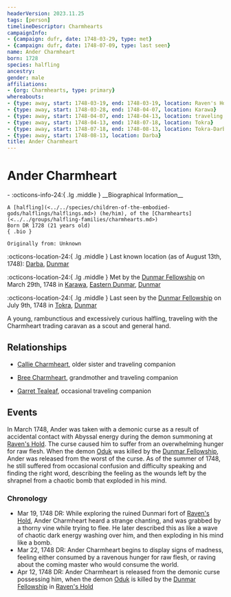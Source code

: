 ```yaml
---
headerVersion: 2023.11.25
tags: [person]
timelineDescriptor: Charmhearts
campaignInfo:
- {campaign: dufr, date: 1748-03-29, type: met}
- {campaign: dufr, date: 1748-07-09, type: last seen}
name: Ander Charmheart
born: 1728
species: halfling
ancestry:
gender: male
affiliations:
- {org: Charmhearts, type: primary}
whereabouts:
- {type: away, start: 1748-03-19, end: 1748-03-19, location: Raven's Hold}
- {type: away, start: 1748-03-28, end: 1748-04-07, location: Karawa}
- {type: away, start: 1748-04-07, end: 1748-04-13, location: traveling to Tokra}
- {type: away, start: 1748-04-13, end: 1748-07-18, location: Tokra}
- {type: away, start: 1748-07-18, end: 1748-08-13, location: Tokra-Darba Road}
- {type: away, start: 1748-08-13, location: Darba}
title: Ander Charmheart
---
```

# Ander Charmheart
<div class="grid cards ext-narrow-margin ext-one-column" markdown>
- :octicons-info-24:{ .lg .middle } __Biographical Information__

    A [halfling](<../../species/children-of-the-embodied-gods/halflings/halflings.md>) (he/him), of the [Charmhearts](<../../groups/halfling-families/charmhearts.md>)  
    Born DR 1728 (21 years old)  
    { .bio }

    Originally from: Unknown
</div>

:octicons-location-24:{ .lg .middle } Last known location (as of August 13th, 1748): [Darba](<../../gazetteer/greater-dunmar/realms/dunmar/coastal-dunmar/darba/darba.md>), [Dunmar](<../../gazetteer/greater-dunmar/realms/dunmar/dunmar.md>)



:octicons-location-24:{ .lg .middle } Met by the [Dunmar Fellowship](<../pcs/dunmar-fellowship/dunmar-fellowship.md>) on March 29th, 1748 in [Karawa](<../../gazetteer/greater-dunmar/realms/dunmar/eastern-dunmar/karawa.md>), [Eastern Dunmar](<../../gazetteer/greater-dunmar/realms/dunmar/eastern-dunmar/eastern-dunmar.md>), [Dunmar](<../../gazetteer/greater-dunmar/realms/dunmar/dunmar.md>)  



:octicons-location-24:{ .lg .middle } Last seen by the [Dunmar Fellowship](<../pcs/dunmar-fellowship/dunmar-fellowship.md>) on July 9th, 1748 in [Tokra](<../../gazetteer/greater-dunmar/realms/dunmar/central-dunmar/tokra/tokra.md>), [Dunmar](<../../gazetteer/greater-dunmar/realms/dunmar/dunmar.md>)  


A young, rambunctious and excessively curious halfling, traveling with the Charmheart trading caravan as a scout and general hand. 

## Relationships
- [Callie Charmheart](<./callie-charmheart.md>), older sister and traveling companion
- [Bree Charmheart](<./bree-charmheart.md>), grandmother and traveling companion

- [Garret Tealeaf](<./garret-tealeaf.md>), occasional traveling companion 



## Events
In March 1748, Ander was taken with a demonic curse as a result of accidental contact with Abyssal energy during the demon summoning at [Raven's Hold](<../../gazetteer/greater-dunmar/dunmari-basin/raven-s-hold.md>). The curse caused him to suffer from an overwhelming hunger for raw flesh. When the demon [Oduk](<../other-nonhumans/oduk.md>) was killed by the [Dunmar Fellowship](<../pcs/dunmar-fellowship/dunmar-fellowship.md>), Ander was released from the worst of the curse. As of the summer of 1748, he still suffered from occasional confusion and difficulty speaking and finding the right word, describing the feeling as the wounds left by the shrapnel from a chaotic bomb that exploded in his mind. 

### Chronology
- Mar 19, 1748 DR: While exploring the ruined Dunmari fort of [Raven's Hold](<../../gazetteer/greater-dunmar/dunmari-basin/raven-s-hold.md>), Ander Charmheart heard a strange chanting, and was grabbed by a thorny vine while trying to flee. He later described this as like a wave of chaotic dark energy washing over him, and then exploding in his mind like a bomb. 
- Mar 22, 1748 DR: Ander Charmheart begins to display signs of madness, feeling either consumed by a ravenous hunger for raw flesh, or raving about the coming master who would consume the world. 
- Apr 12, 1748 DR: Ander Charmheart is released from the demonic curse possessing him, when the demon [Oduk](<../other-nonhumans/oduk.md>) is killed by the [Dunmar Fellowship](<../pcs/dunmar-fellowship/dunmar-fellowship.md>) in [Raven's Hold](<../../gazetteer/greater-dunmar/dunmari-basin/raven-s-hold.md>)

